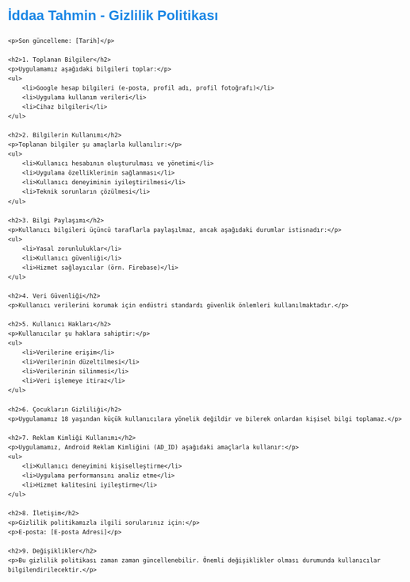 <!DOCTYPE html>
<html lang="tr">
<head>
    <meta charset="UTF-8">
    <meta name="viewport" content="width=device-width, initial-scale=1.0">
    <title>İddaa Tahmin - Gizlilik Politikası</title>
    <style>
        body {
            font-family: Arial, sans-serif;
            line-height: 1.6;
            max-width: 800px;
            margin: 0 auto;
            padding: 20px;
        }
        h1, h2 {
            color: #1E88E5;
        }
    </style>
</head>
<body>
    <h1>İddaa Tahmin - Gizlilik Politikası</h1>
    
    <p>Son güncelleme: [Tarih]</p>

    <h2>1. Toplanan Bilgiler</h2>
    <p>Uygulamamız aşağıdaki bilgileri toplar:</p>
    <ul>
        <li>Google hesap bilgileri (e-posta, profil adı, profil fotoğrafı)</li>
        <li>Uygulama kullanım verileri</li>
        <li>Cihaz bilgileri</li>
    </ul>

    <h2>2. Bilgilerin Kullanımı</h2>
    <p>Toplanan bilgiler şu amaçlarla kullanılır:</p>
    <ul>
        <li>Kullanıcı hesabının oluşturulması ve yönetimi</li>
        <li>Uygulama özelliklerinin sağlanması</li>
        <li>Kullanıcı deneyiminin iyileştirilmesi</li>
        <li>Teknik sorunların çözülmesi</li>
    </ul>

    <h2>3. Bilgi Paylaşımı</h2>
    <p>Kullanıcı bilgileri üçüncü taraflarla paylaşılmaz, ancak aşağıdaki durumlar istisnadır:</p>
    <ul>
        <li>Yasal zorunluluklar</li>
        <li>Kullanıcı güvenliği</li>
        <li>Hizmet sağlayıcılar (örn. Firebase)</li>
    </ul>

    <h2>4. Veri Güvenliği</h2>
    <p>Kullanıcı verilerini korumak için endüstri standardı güvenlik önlemleri kullanılmaktadır.</p>

    <h2>5. Kullanıcı Hakları</h2>
    <p>Kullanıcılar şu haklara sahiptir:</p>
    <ul>
        <li>Verilerine erişim</li>
        <li>Verilerinin düzeltilmesi</li>
        <li>Verilerinin silinmesi</li>
        <li>Veri işlemeye itiraz</li>
    </ul>

    <h2>6. Çocukların Gizliliği</h2>
    <p>Uygulamamız 18 yaşından küçük kullanıcılara yönelik değildir ve bilerek onlardan kişisel bilgi toplamaz.</p>

    <h2>7. Reklam Kimliği Kullanımı</h2>
    <p>Uygulamamız, Android Reklam Kimliğini (AD_ID) aşağıdaki amaçlarla kullanır:</p>
    <ul>
        <li>Kullanıcı deneyimini kişiselleştirme</li>
        <li>Uygulama performansını analiz etme</li>
        <li>Hizmet kalitesini iyileştirme</li>
    </ul>

    <h2>8. İletişim</h2>
    <p>Gizlilik politikamızla ilgili sorularınız için:</p>
    <p>E-posta: [E-posta Adresi]</p>

    <h2>9. Değişiklikler</h2>
    <p>Bu gizlilik politikası zaman zaman güncellenebilir. Önemli değişiklikler olması durumunda kullanıcılar bilgilendirilecektir.</p>
</body>
</html>
